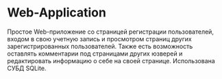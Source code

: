 # Web-Application

Простое Web-приложение со страницей регистрации пользователей, входом в свою учетную запись и просмотром страниц других зарегистрированных пользователей. Также есть возможность оставлять комментарии под страницами других юзверей и редактировать информацию о себе на своей странице. Использована СУБД SQLite.
